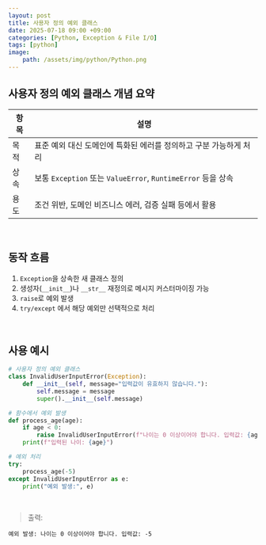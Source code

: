 ```yaml
---
layout: post
title: 사용자 정의 예외 클래스
date: 2025-07-18 09:00 +09:00
categories: [Python, Exception & File I/O]
tags: [python]
image:
    path: /assets/img/python/Python.png
---
```


## 사용자 정의 예외 클래스 개념 요약

| 항목 | 설명                                                   |
| -- | ---------------------------------------------------- |
| 목적 | 표준 예외 대신 도메인에 특화된 에러를 정의하고 구분 가능하게 처리                |
| 상속 | 보통 `Exception` 또는 `ValueError`, `RuntimeError` 등을 상속 |
| 용도 | 조건 위반, 도메인 비즈니스 에러, 검증 실패 등에서 활용                     |

<br>

## 동작 흐름

1. `Exception`을 상속한 새 클래스 정의
2. 생성자(`__init__`)나 `__str__` 재정의로 메시지 커스터마이징 가능
3. `raise`로 예외 발생
4. `try/except` 에서 해당 예외만 선택적으로 처리

<br>

## 사용 예시

```python
# 사용자 정의 예외 클래스
class InvalidUserInputError(Exception):
    def __init__(self, message="입력값이 유효하지 않습니다."):
        self.message = message
        super().__init__(self.message)

# 함수에서 예외 발생
def process_age(age):
    if age < 0:
        raise InvalidUserInputError(f"나이는 0 이상이어야 합니다. 입력값: {age}")
    print(f"입력된 나이: {age}")

# 예외 처리
try:
    process_age(-5)
except InvalidUserInputError as e:
    print("예외 발생:", e)
```

<br>

> 출력:

```text
예외 발생: 나이는 0 이상이어야 합니다. 입력값: -5
```